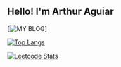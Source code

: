 <h2> Hello! I'm Arthur Aguiar </h2>

[![MY BLOG](https://aguiar-arthur.github.io/)]

[![Top Langs](https://github-readme-stats.vercel.app/api/top-langs/?username=aguiar-arthur&layout=compact&hide=jupyter%20notebook&theme=synthwave&langs_count=20&count_private=true)](https://github.com/anuraghazra/github-readme-stats)

[![Leetcode Stats](https://leetcard.jacoblin.cool/aguiar575/)](https://leetcode.com/aguiar575/)

